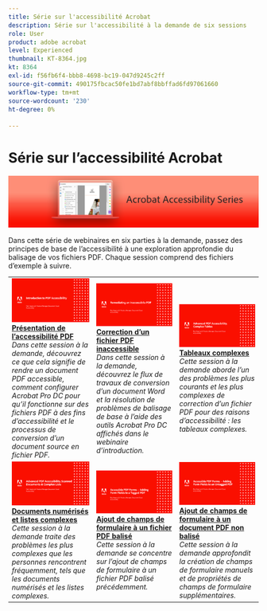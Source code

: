 ```yaml
---
title: Série sur l'accessibilité Acrobat
description: Série sur l'accessibilité à la demande de six sessions
role: User
product: adobe acrobat
level: Experienced
thumbnail: KT-8364.jpg
kt: 8364
exl-id: f56fb6f4-bbb8-4698-bc19-047d9245c2ff
source-git-commit: 490175fbcac50fe1bd7abf8bbffad6fd97061660
workflow-type: tm+mt
source-wordcount: '230'
ht-degree: 0%

---
```


# Série sur l’accessibilité Acrobat

![Image de la série d&#39;accessibilité Acrobat](../assets/Hero_Accessibility.png)

Dans cette série de webinaires en six parties à la demande, passez des principes de base de l’accessibilité à une exploration approfondie du balisage de vos fichiers PDF. Chaque session comprend des fichiers d’exemple à suivre.

<table style="table-layout:fixed">
<tr>
  <td>
    <a href="accessibilitysession1.md">
      <img alt="Présentation de l’accessibilité PDF" src="../assets/Accessibilitysession1_1280.png" />
    </a>
    <div>
    <a href="accessibilitysession1.md"><strong>Présentation de l’accessibilité PDF</strong></a>
    </div>
    <em>Dans cette session à la demande, découvrez ce que cela signifie de rendre un document PDF accessible, comment configurer Acrobat Pro DC pour qu’il fonctionne sur des fichiers PDF à des fins d’accessibilité et le processus de conversion d’un document source en fichier PDF.</em>
    <br>
  </td>
  <td>
    <a href="accessibilitysession2.md">
      <img alt="Correction d’un fichier PDF inaccessible" src="../assets/Accessibilitysession2_1280.png" />
    </a>
    <div>
    <a href="accessibilitysession2.md"><strong>Correction d’un fichier PDF inaccessible</strong></a>
    </div>
    <em>Dans cette session à la demande, découvrez le flux de travaux de conversion d’un document Word et la résolution de problèmes de balisage de base à l’aide des outils Acrobat Pro DC affichés dans le webinaire d’introduction.</em>
    <br>
  </td>  
  <td>
    <a href="accessibilitysession3.md">
      <img alt="Tableaux complexes" src="../assets/Accessibilitysession3_1280.png" />
    </a>
    <div>
    <a href="accessibilitysession3.md"><strong>Tableaux complexes</strong></a>
    </div>
    <em>Cette session à la demande aborde l’un des problèmes les plus courants et les plus complexes de correction d’un fichier PDF pour des raisons d’accessibilité : les tableaux complexes.</em>
    <br>
  </td>
</tr>
<tr>
  <td>
    <a href="accessibilitysession4.md">
      <img alt="Documents numérisés et listes complexes" src="../assets/Accessibilitysession4_1280.png" />
    </a>
    <div>
    <a href="accessibilitysession4.md"><strong>Documents numérisés et listes complexes</strong></a>
    </div>
    <em>Cette session à la demande traite des problèmes les plus complexes que les personnes rencontrent fréquemment, tels que les documents numérisés et les listes complexes.</em>
    <br>
  </td>
  <td>
    <a href="accessibilitysession5.md">
      <img alt="Ajout de champs de formulaire à un fichier PDF balisé" src="../assets/Accessibilitysession5_1280.png" />
    </a>
    <div>
    <a href="accessibilitysession5.md"><strong>Ajout de champs de formulaire à un fichier PDF balisé</strong></a>
    </div>
    <em>Cette session à la demande se concentre sur l’ajout de champs de formulaire à un fichier PDF balisé précédemment.</em>
    <br>
  </td>  
  <td>
    <a href="accessibilitysession6.md">
      <img alt="Ajout de champs de formulaire à un document PDF non balisé" src="../assets/Accessibilitysession6_1280.png" />
    </a>
    <div>
    <a href="accessibilitysession6.md"><strong>Ajout de champs de formulaire à un document PDF non balisé</strong></a>
    </div>
    <em>Cette session à la demande approfondit la création de champs de formulaire manuels et de propriétés de champs de formulaire supplémentaires.</em>
    <br>
  </td> 
</tr>
</table>
